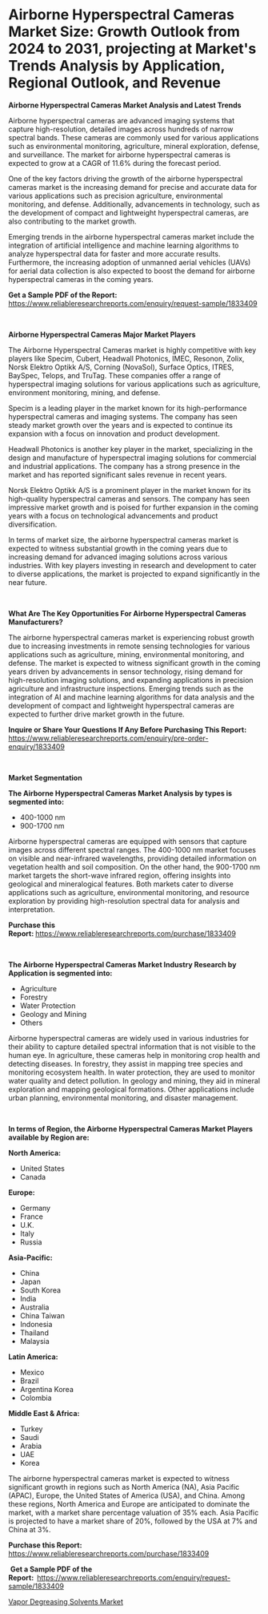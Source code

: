 <p><h1>Airborne Hyperspectral Cameras Market Size: Growth Outlook from 2024 to 2031, projecting at Market's Trends Analysis by Application, Regional Outlook, and Revenue</h1></p><p><strong>Airborne Hyperspectral Cameras Market Analysis and Latest Trends</strong></p>
<p><p>Airborne hyperspectral cameras are advanced imaging systems that capture high-resolution, detailed images across hundreds of narrow spectral bands. These cameras are commonly used for various applications such as environmental monitoring, agriculture, mineral exploration, defense, and surveillance. The market for airborne hyperspectral cameras is expected to grow at a CAGR of 11.6% during the forecast period.</p><p>One of the key factors driving the growth of the airborne hyperspectral cameras market is the increasing demand for precise and accurate data for various applications such as precision agriculture, environmental monitoring, and defense. Additionally, advancements in technology, such as the development of compact and lightweight hyperspectral cameras, are also contributing to the market growth.</p><p>Emerging trends in the airborne hyperspectral cameras market include the integration of artificial intelligence and machine learning algorithms to analyze hyperspectral data for faster and more accurate results. Furthermore, the increasing adoption of unmanned aerial vehicles (UAVs) for aerial data collection is also expected to boost the demand for airborne hyperspectral cameras in the coming years.</p></p>
<p><strong>Get a Sample PDF of the Report:&nbsp;</strong> <a href="https://www.reliableresearchreports.com/enquiry/request-sample/1833409">https://www.reliableresearchreports.com/enquiry/request-sample/1833409</a></p>
<p>&nbsp;</p>
<p><strong>Airborne Hyperspectral Cameras Major Market Players</strong></p>
<p><p>The Airborne Hyperspectral Cameras market is highly competitive with key players like Specim, Cubert, Headwall Photonics, IMEC, Resonon, Zolix, Norsk Elektro Optikk A/S, Corning (NovaSol), Surface Optics, ITRES, BaySpec, Telops, and TruTag. These companies offer a range of hyperspectral imaging solutions for various applications such as agriculture, environment monitoring, mining, and defense.</p><p>Specim is a leading player in the market known for its high-performance hyperspectral cameras and imaging systems. The company has seen steady market growth over the years and is expected to continue its expansion with a focus on innovation and product development.</p><p>Headwall Photonics is another key player in the market, specializing in the design and manufacture of hyperspectral imaging solutions for commercial and industrial applications. The company has a strong presence in the market and has reported significant sales revenue in recent years.</p><p>Norsk Elektro Optikk A/S is a prominent player in the market known for its high-quality hyperspectral cameras and sensors. The company has seen impressive market growth and is poised for further expansion in the coming years with a focus on technological advancements and product diversification.</p><p>In terms of market size, the airborne hyperspectral cameras market is expected to witness substantial growth in the coming years due to increasing demand for advanced imaging solutions across various industries. With key players investing in research and development to cater to diverse applications, the market is projected to expand significantly in the near future.</p></p>
<p>&nbsp;</p>
<p><strong>What Are The Key Opportunities For Airborne Hyperspectral Cameras Manufacturers?</strong></p>
<p><p>The airborne hyperspectral cameras market is experiencing robust growth due to increasing investments in remote sensing technologies for various applications such as agriculture, mining, environmental monitoring, and defense. The market is expected to witness significant growth in the coming years driven by advancements in sensor technology, rising demand for high-resolution imaging solutions, and expanding applications in precision agriculture and infrastructure inspections. Emerging trends such as the integration of AI and machine learning algorithms for data analysis and the development of compact and lightweight hyperspectral cameras are expected to further drive market growth in the future.</p></p>
<p><strong>Inquire or Share Your Questions If Any Before Purchasing This Report:</strong> <a href="https://www.reliableresearchreports.com/enquiry/pre-order-enquiry/1833409">https://www.reliableresearchreports.com/enquiry/pre-order-enquiry/1833409</a></p>
<p>&nbsp;</p>
<p><strong>Market Segmentation</strong></p>
<p><strong>The Airborne Hyperspectral Cameras Market Analysis by types is segmented into:</strong></p>
<p><ul><li>400-1000 nm</li><li>900-1700 nm</li></ul></p>
<p><p>Airborne hyperspectral cameras are equipped with sensors that capture images across different spectral ranges. The 400-1000 nm market focuses on visible and near-infrared wavelengths, providing detailed information on vegetation health and soil composition. On the other hand, the 900-1700 nm market targets the short-wave infrared region, offering insights into geological and mineralogical features. Both markets cater to diverse applications such as agriculture, environmental monitoring, and resource exploration by providing high-resolution spectral data for analysis and interpretation.</p></p>
<p><strong>Purchase this Report:&nbsp;</strong><a href="https://www.reliableresearchreports.com/purchase/1833409">https://www.reliableresearchreports.com/purchase/1833409</a></p>
<p>&nbsp;</p>
<p><strong>The Airborne Hyperspectral Cameras Market Industry Research by Application is segmented into:</strong></p>
<p><ul><li>Agriculture</li><li>Forestry</li><li>Water Protection</li><li>Geology and Mining</li><li>Others</li></ul></p>
<p><p>Airborne hyperspectral cameras are widely used in various industries for their ability to capture detailed spectral information that is not visible to the human eye. In agriculture, these cameras help in monitoring crop health and detecting diseases. In forestry, they assist in mapping tree species and monitoring ecosystem health. In water protection, they are used to monitor water quality and detect pollution. In geology and mining, they aid in mineral exploration and mapping geological formations. Other applications include urban planning, environmental monitoring, and disaster management.</p></p>
<p>&nbsp;</p>
<p><strong>In terms of Region, the Airborne Hyperspectral Cameras Market Players available by Region are:</strong></p>
<p>
    <p> <strong> North America: </strong>
        <ul>
            <li>United States</li>
            <li>Canada</li>
        </ul>
        </p> 
    <p> <strong> Europe: </strong>
        <ul>
            <li>Germany</li>
            <li>France</li>
            <li>U.K.</li>
            <li>Italy</li>
            <li>Russia</li>
        </ul>
        </p> 
    <p> <strong> Asia-Pacific: </strong>
        <ul>
            <li>China</li>
            <li>Japan</li>
            <li>South Korea</li>
            <li>India</li>
            <li>Australia</li>
            <li>China Taiwan</li>
            <li>Indonesia</li>
            <li>Thailand</li>
            <li>Malaysia</li>
        </ul>
        </p> 
    <p> <strong> Latin America: </strong>
        <ul>
            <li>Mexico</li>
            <li>Brazil</li>
            <li>Argentina Korea</li>
            <li>Colombia</li>
        </ul>
        </p> 
    <p> <strong> Middle East & Africa: </strong>
        <ul>
            <li>Turkey</li>
            <li>Saudi</li>
            <li>Arabia</li>
            <li>UAE</li>
            <li>Korea</li>
        </ul>
    </p>
    </p>
<p><p>The airborne hyperspectral cameras market is expected to witness significant growth in regions such as North America (NA), Asia Pacific (APAC), Europe, the United States of America (USA), and China. Among these regions, North America and Europe are anticipated to dominate the market, with a market share percentage valuation of 35% each. Asia Pacific is projected to have a market share of 20%, followed by the USA at 7% and China at 3%.</p></p>
<p><strong>Purchase this Report: </strong><a href="https://www.reliableresearchreports.com/purchase/1833409">https://www.reliableresearchreports.com/purchase/1833409</a></p>
<p>&nbsp;<strong>Get a Sample PDF of the Report:&nbsp;&nbsp;</strong><a href="https://www.reliableresearchreports.com/enquiry/request-sample/1833409">https://www.reliableresearchreports.com/enquiry/request-sample/1833409</a></p>
<p><strong></strong></p>
<p><p><a href="https://issuu.com/reportprime-2/docs/vapor-degreasing-solvents-market-size-2030.pptx">Vapor Degreasing Solvents Market</a></p></p>
